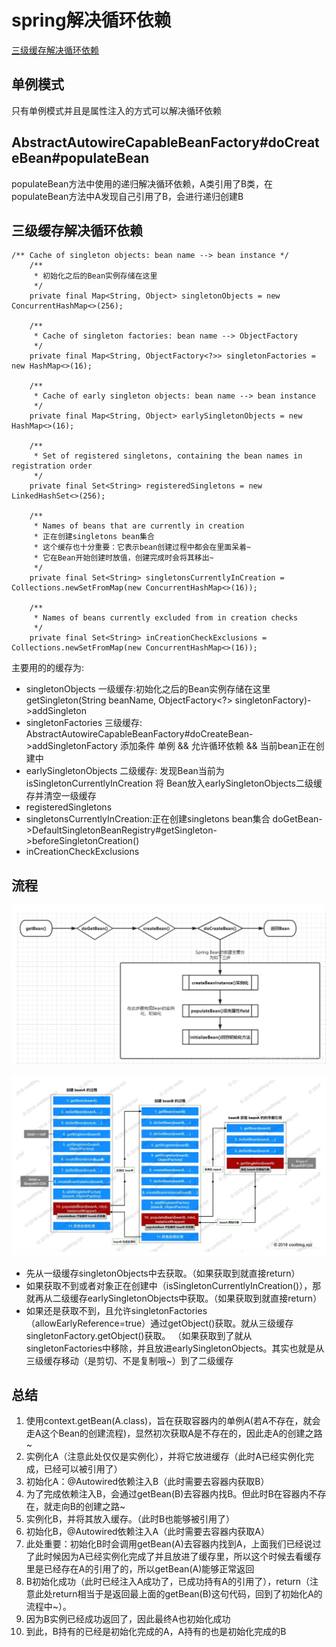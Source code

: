 # spring解决循环依赖

[三级缓存解决循环依赖](https://www.cnblogs.com/longy2012/articles/12834762.html)

## 单例模式

只有单例模式并且是属性注入的方式可以解决循环依赖

## AbstractAutowireCapableBeanFactory#doCreateBean#populateBean

populateBean方法中使用的递归解决循环依赖，A类引用了B类，在populateBean方法中A发现自己引用了B，会进行递归创建B

## 三级缓存解决循环依赖

```java_holder_method_tree
/** Cache of singleton objects: bean name --> bean instance */
	/**
	 * 初始化之后的Bean实例存储在这里
	 */
	private final Map<String, Object> singletonObjects = new ConcurrentHashMap<>(256);

	/**
	 * Cache of singleton factories: bean name --> ObjectFactory
	 */
	private final Map<String, ObjectFactory<?>> singletonFactories = new HashMap<>(16);

	/**
	 * Cache of early singleton objects: bean name --> bean instance
	 */
	private final Map<String, Object> earlySingletonObjects = new HashMap<>(16);

	/**
	 * Set of registered singletons, containing the bean names in registration order
	 */
	private final Set<String> registeredSingletons = new LinkedHashSet<>(256);

	/**
	 * Names of beans that are currently in creation
	 * 正在创建singletons bean集合
     * 这个缓存也十分重要：它表示bean创建过程中都会在里面呆着~
     * 它在Bean开始创建时放值，创建完成时会将其移出~
	 */
	private final Set<String> singletonsCurrentlyInCreation = Collections.newSetFromMap(new ConcurrentHashMap<>(16));

	/**
	 * Names of beans currently excluded from in creation checks
	 */
	private final Set<String> inCreationCheckExclusions = Collections.newSetFromMap(new ConcurrentHashMap<>(16));
```

主要用的的缓存为:
* singletonObjects 一级缓存:初始化之后的Bean实例存储在这里 getSingleton(String beanName, ObjectFactory<?> singletonFactory)->addSingleton
* singletonFactories 三级缓存: AbstractAutowireCapableBeanFactory#doCreateBean->addSingletonFactory 添加条件 单例 && 允许循环依赖 && 当前bean正在创建中
* earlySingletonObjects 二级缓存: 发现Bean当前为isSingletonCurrentlyInCreation 将 Bean放入earlySingletonObjects二级缓存并清空一级缓存
* registeredSingletons
* singletonsCurrentlyInCreation:正在创建singletons bean集合 doGetBean->DefaultSingletonBeanRegistry#getSingleton->beforeSingletonCreation()
* inCreationCheckExclusions

## 流程

![avatar](pic/springBean创建流程.png)

![avatar](pic/spring循环依赖方法调用.png)

* 先从一级缓存singletonObjects中去获取。（如果获取到就直接return）
* 如果获取不到或者对象正在创建中（isSingletonCurrentlyInCreation()），那就再从二级缓存earlySingletonObjects中获取。（如果获取到就直接return）
* 如果还是获取不到，且允许singletonFactories（allowEarlyReference=true）通过getObject()获取。就从三级缓存singletonFactory.getObject()获取。
（如果获取到了就从singletonFactories中移除，并且放进earlySingletonObjects。其实也就是从三级缓存移动（是剪切、不是复制哦~）到了二级缓存

## 总结

1. 使用context.getBean(A.class)，旨在获取容器内的单例A(若A不存在，就会走A这个Bean的创建流程)，显然初次获取A是不存在的，因此走A的创建之路~
2. 实例化A（注意此处仅仅是实例化），并将它放进缓存（此时A已经实例化完成，已经可以被引用了）
3. 初始化A：@Autowired依赖注入B（此时需要去容器内获取B）
4. 为了完成依赖注入B，会通过getBean(B)去容器内找B。但此时B在容器内不存在，就走向B的创建之路~
5. 实例化B，并将其放入缓存。（此时B也能够被引用了）
6. 初始化B，@Autowired依赖注入A（此时需要去容器内获取A）
7. 此处重要：初始化B时会调用getBean(A)去容器内找到A，上面我们已经说过了此时候因为A已经实例化完成了并且放进了缓存里，所以这个时候去看缓存里是已经存在A的引用了的，所以getBean(A)能够正常返回
8. B初始化成功（此时已经注入A成功了，已成功持有A的引用了），return（注意此处return相当于是返回最上面的getBean(B)这句代码，回到了初始化A的流程中~）。
9. 因为B实例已经成功返回了，因此最终A也初始化成功
10. 到此，B持有的已经是初始化完成的A，A持有的也是初始化完成的B